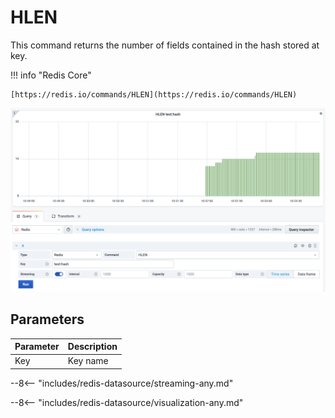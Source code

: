 # HLEN

This command returns the number of fields contained in the hash stored at key.

!!! info "Redis Core"

    [https://redis.io/commands/HLEN](https://redis.io/commands/HLEN)

![HLEN](../../images/redis-datasource/commands/hlen.png)

## Parameters

| Parameter | Description |
| --------- | ----------- |
| Key       | Key name    |

--8<-- "includes/redis-datasource/streaming-any.md"

--8<-- "includes/redis-datasource/visualization-any.md"
